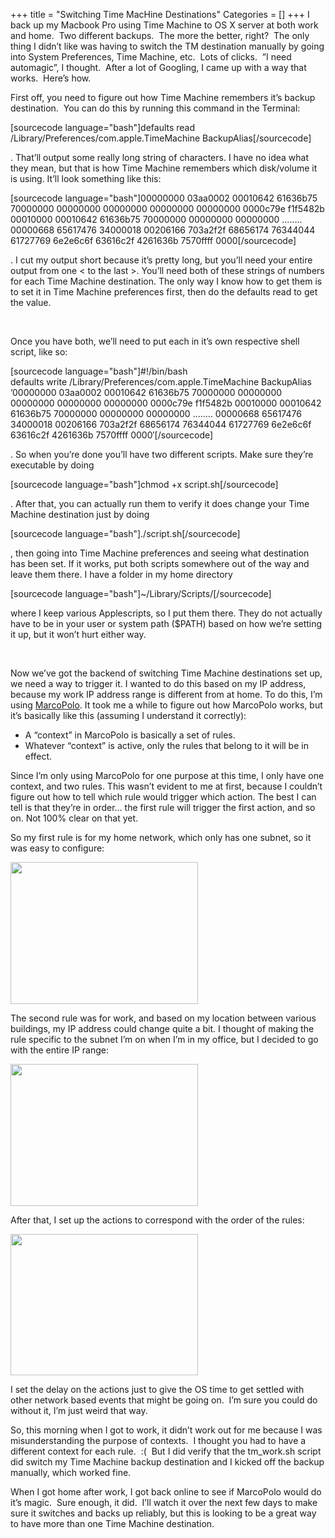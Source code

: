 +++
title = "Switching Time MacHine Destinations"
Categories = []
+++
I back up my Macbook Pro using Time Machine to OS X server at both work and home.  Two different backups.  The more the better, right?  The only thing I didn&#8217;t like was having to switch the TM destination manually by going into System Preferences, Time Machine, etc.  Lots of clicks.  &#8221;I need automagic&#8221;, I thought.  After a lot of Googling, I came up with a way that works.  Here&#8217;s how.<!--more-->

First off, you need to figure out how Time Machine remembers it&#8217;s backup destination.  You can do this by running this command in the Terminal:

[sourcecode language="bash"]defaults read /Library/Preferences/com.apple.TimeMachine BackupAlias[/sourcecode]

. That&#8217;ll output some really long string of characters. I have no idea what they mean, but that is how Time Machine remembers which disk/volume it is using. It&#8217;ll look something like this:

[sourcecode language="bash"]00000000 03aa0002 00010642 61636b75 70000000 00000000 00000000 00000000 00000000 0000c79e f1f5482b 00010000 00010642 61636b75 70000000 00000000 00000000 &#8230;&#8230;.. 00000668 65617476 34000018 00206166 703a2f2f 68656174 76344044 61727769 6e2e6c6f 63616c2f 4261636b 7570ffff 0000[/sourcecode]

. I cut my output short because it&#8217;s pretty long, but you&#8217;ll need your entire output from one < to the last >. You&#8217;ll need both of these strings of numbers for each Time Machine destination. The only way I know how to get them is to set it in Time Machine preferences first, then do the defaults read to get the value.

&nbsp;

Once you have both, we&#8217;ll need to put each in it&#8217;s own respective shell script, like so:

[sourcecode language="bash"]#!/bin/bash  
defaults write /Library/Preferences/com.apple.TimeMachine BackupAlias &#8217;00000000 03aa0002 00010642 61636b75 70000000 00000000 00000000 00000000 00000000 0000c79e f1f5482b 00010000 00010642 61636b75 70000000 00000000 00000000 &#8230;&#8230;.. 00000668 65617476 34000018 00206166 703a2f2f 68656174 76344044 61727769 6e2e6c6f 63616c2f 4261636b 7570ffff 0000&#8242;[/sourcecode]

. So when you&#8217;re done you&#8217;ll have two different scripts. Make sure they&#8217;re executable by doing

[sourcecode language="bash"]chmod +x script.sh[/sourcecode]

. After that, you can actually run them to verify it does change your Time Machine destination just by doing

[sourcecode language="bash"]./script.sh[/sourcecode]

, then going into Time Machine preferences and seeing what destination has been set. If it works, put both scripts somewhere out of the way and leave them there. I have a folder in my home directory

[sourcecode language="bash"]~/Library/Scripts/[/sourcecode]

where I keep various Applescripts, so I put them there. They do not actually have to be in your user or system path ($PATH) based on how we&#8217;re setting it up, but it won&#8217;t hurt either way.

&nbsp;

Now we&#8217;ve got the backend of switching Time Machine destinations set up, we need a way to trigger it. I wanted to do this based on my IP address, because my work IP address range is different from at home. To do this, I&#8217;m using <a href="http://www.symonds.id.au/marcopolo/" target="_blank">MarcoPolo</a>. It took me a while to figure out how MarcoPolo works, but it&#8217;s basically like this (assuming I understand it correctly):

*   A &#8220;context&#8221; in MarcoPolo is basically a set of rules.
*   Whatever &#8220;context&#8221; is active, only the rules that belong to it will be in effect.

Since I&#8217;m only using MarcoPolo for one purpose at this time, I only have one context, and two rules. This wasn&#8217;t evident to me at first, because I couldn&#8217;t figure out how to tell which rule would trigger which action. The best I can tell is that they&#8217;re in order&#8230; the first rule will trigger the first action, and so on. Not 100% clear on that yet.

So my first rule is for my home network, which only has one subnet, so it was easy to configure:

[<img class="aligncenter size-medium wp-image-305" title="Home IP Rule" src="http://churnd.net/wp-content/uploads/2010/04/screen-shot-2010-04-08-at-7-35-21-pm.png?w=300" alt="" width="300" height="227" />][1]

The second rule was for work, and based on my location between various buildings, my IP address could change quite a bit. I thought of making the rule specific to the subnet I&#8217;m on when I&#8217;m in my office, but I decided to go with the entire IP range:

[<img class="aligncenter size-medium wp-image-307" title="Work IP Rule" src="http://churnd.net/wp-content/uploads/2010/04/screen-shot-2010-04-08-at-7-35-40-pm.png?w=300" alt="" width="300" height="227" />][2]

After that, I set up the actions to correspond with the order of the rules:

[<img class="aligncenter size-medium wp-image-309" title="IP Actions" src="http://churnd.net/wp-content/uploads/2010/04/screen-shot-2010-04-08-at-7-42-41-pm1.png?w=300" alt="" width="300" height="226" />][3]

I set the delay on the actions just to give the OS time to get settled with other network based events that might be going on.  I&#8217;m sure you could do without it, I&#8217;m just weird that way.

So, this morning when I got to work, it didn&#8217;t work out for me because I was misunderstanding the purpose of contexts.  I thought you had to have a different context for each rule.  :(  But I did verify that the tm_work.sh script did switch my Time Machine backup destination and I kicked off the backup manually, which worked fine.

When I got home after work, I got back online to see if MarcoPolo would do it&#8217;s magic.  Sure enough, it did.  I&#8217;ll watch it over the next few days to make sure it switches and backs up reliably, but this is looking to be a great way to have more than one Time Machine destination.

 [1]: http://churnd.net/wp-content/uploads/2010/04/screen-shot-2010-04-08-at-7-35-21-pm.png
 [2]: http://churnd.net/wp-content/uploads/2010/04/screen-shot-2010-04-08-at-7-35-40-pm.png
 [3]: http://churnd.net/wp-content/uploads/2010/04/screen-shot-2010-04-08-at-7-42-41-pm1.png
